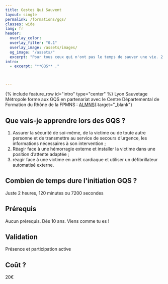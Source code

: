 ```yaml
---
title: Gestes Qui Sauvent
layout: single
permalink: /formations/gqs/
classes: wide
lang: fr
header:   
  overlay_color: 
  overlay_filter: "0.1"
  overlay_image: /assets/images/
  og_image: "/assets/"
  excerpt: "Pour tous ceux qui n'ont pas le temps de sauver une vie. 2 heures pour s'initier... plus d'excuses pour ne pas essayer !"
intro:
  - excerpt: "**GQS** ."



---
```

{% include feature_row id="intro" type="center" %}
Lyon Sauvetage Métropole forme aux GQS en partenariat avec le Centre Départemental de Formation du Rhône de la FPMNS : [ALMNS](https://www.aleaumns.com/){:target="_blank"}

## Que vais-je apprendre lors des GQS ?
1. Assurer la sécurité de soi-même, de la victime ou de toute autre personne et de transmettre au service de secours d’urgence, les informations nécessaires à son intervention ;
2. Réagir face à une hémorragie externe et installer la victime dans une position d’attente adaptée ;
3. réagir face à une victime en arrêt cardiaque et utiliser un défibrillateur automatisé externe.
## Combien de temps dure l'initiation GQS ?
Juste 2 heures, 120 minutes ou 7200 secondes

## Prérequis
Aucun prérequis. Dès 10 ans. Viens comme tu es !

## Validation
Présence et participation active

## Coût ?
20€ 
